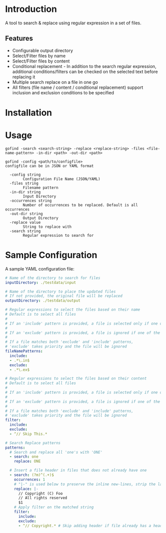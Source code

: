 # Introduction
A tool to search & replace using regular expression in a set of files.
## Features
- Configurable output directory
- Select/Filter files by name
- Select/Filter files by content
- Conditional replacement - In addition to the search regular expression, additional conditions/filters can be checked on the selected text before replacing it
- Multiple search replace on a file in one go
- All filters (file name / content / conditional replacement) support inclusion and exclusion conditions to be specified

# Installation

# Usage

```
gofind -search <search-string> -replace <replace-string> -files <file-name-pattern> -in-dir <path> -out-dir <path>

gofind -config <path/to/configfile>
configfile can be in JSON or YAML format

  -config string
        Configuration File Name (JSON/YAML)
  -files string
        Filename pattern
  -in-dir string
        Input Directory
  -occurrences string
        Number of occurrences to be replaced. Default is all occurrences
  -out-dir string
        Output Directory
  -replace value
        String to replace with
  -search string
        Regular expression to search for
```
# Sample Configuration
A sample YAML configuration file:

```yaml
# Name of the directory to search for files
inputDirectory: ./testdata/input

# Name of the directory to place the updated files
# If not provided, the original file will be replaced
outputDirectory: ./testdata/output

# Regular expressions to select the files based on their name
# Default is to select all files
#
# If an 'include' pattern is provided, a file is selected only if one of the patterns match
#
# If an 'exclude' pattern is provided, a file is ignored if one of the patterns match
#
# If a file matches both 'exclude' and 'include' patterns,
# 'exclude' takes priority and the file will be ignored
fileNamePatterns:
  include:
  - .*\.in$
  exclude:
  - .*\.ex$

# Regular expressions to select the files based on their content
# Default is to select all files
#
# If an 'include' pattern is provided, a file is selected only if one of the patterns match
#
# If an 'exclude' pattern is provided, a file is ignored if one of the patterns match
#
# If a file matches both 'exclude' and 'include' patterns,
# 'exclude' takes priority and the file will be ignored
filter:
  include:
  exclude:
  - ^// Skip This.*

# Search Replace patterns
patterns:
  # Search and replace all 'one's with 'ONE'
  - search: one
    replace: ONE

  # Insert a file header in files that does not already have one
  - search: (?m)^(.+)$
    occurrences: 1
    # "|-" is used below to preserve the inline new-lines, strip the last one
    replace: |-
      // Copyright (C) Foo
      // All rights reserved
      $1
    # Apply filter on the matched string
    filter:
      include:
      exclude:
      - ^// Copyright.* # Skip adding header if file already has a header
```
